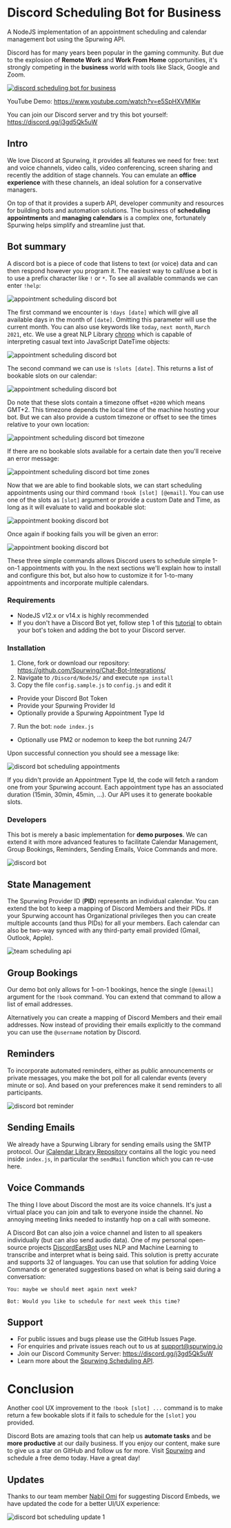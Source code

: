# Discord Scheduling Bot for Business
A NodeJS implementation of an appointment scheduling and calendar management bot using the Spurwing API.

Discord has for many years been popular in the gaming community. But due to the explosion of **Remote Work** and **Work From Home** opportunities, it's strongly competing in the **business** world with tools like Slack, Google and Zoom.

[![discord scheduling bot for business](https://dev-to-uploads.s3.amazonaws.com/uploads/articles/7lu7t408wmm6swpw5sw4.png)](https://www.youtube.com/watch?v=e5SpHXVMlKw)

YouTube Demo: https://www.youtube.com/watch?v=e5SpHXVMlKw

You can join our Discord server and try this bot yourself: https://discord.gg/j3gd5Qk5uW

## Intro
We love Discord at Spurwing, it provides all features we need for free: text and voice channels, video calls, video conferencing, screen sharing and recently the addition of stage channels. You can emulate an **office experience** with these channels, an ideal solution for a conservative managers.

On top of that it provides a superb API, developer community and resources for building bots and automation solutions. The business of **scheduling appointments** and **managing calendars** is a complex one, fortunately Spurwing helps simplify and streamline just that.

## Bot summary
A discord bot is a piece of code that listens to text (or voice) data and can then respond however you program it. The easiest way to call/use a bot is to use a prefix character like `!` or `*`. To see all available commands we can enter `!help`:

![appointment scheduling discord bot](https://dev-to-uploads.s3.amazonaws.com/uploads/articles/f9c1utu8bkcavh07d669.png)

The first command we encounter is `!days [date]` which will give all available days in the month of `[date]`. Omitting this parameter will use the current month. You can also use keywords like `today`, `next month`, `March 2021`, etc. We use a great NLP Library [chrono](https://github.com/wanasit/chrono) which is capable of interpreting casual text into JavaScript DateTime objects:

![appointment scheduling discord bot](https://dev-to-uploads.s3.amazonaws.com/uploads/articles/x81awgg4dccoo2uwzaap.png)

The second command we can use is `!slots [date]`. This returns a list of bookable slots on our calendar:
 
![appointment scheduling discord bot](https://dev-to-uploads.s3.amazonaws.com/uploads/articles/hsopy0jak4y3dycsy1eh.png)

Do note that these slots contain a timezone offset `+0200` which means GMT+2. This timezone depends the local time of the machine hosting your bot. But we can also provide a custom timezone or offset to see the times relative to your own location:

![appointment scheduling discord bot timezone](https://dev-to-uploads.s3.amazonaws.com/uploads/articles/0l0skt41jl1quhk3rohy.png)

If there are no bookable slots available for a certain date then you'll receive an error message:

![appointment scheduling discord bot time zones](https://dev-to-uploads.s3.amazonaws.com/uploads/articles/g3b05f6yt197950d731y.png)

Now that we are able to find bookable slots, we can start scheduling appointments using our third command `!book [slot] [@email]`. You can use one of the slots as `[slot]` argument or provide a custom Date and Time, as long as it will evaluate to valid and bookable slot:

![appointment booking discord bot](https://dev-to-uploads.s3.amazonaws.com/uploads/articles/dnzqjvdti0s3vm4v5fbc.png)

Once again if booking fails you will be given an error:

![appointment booking discord bot](https://dev-to-uploads.s3.amazonaws.com/uploads/articles/ii7xjsaj329vuqgg1daw.png)

These three simple commands allows Discord users to schedule simple 1-on-1 appointments with you. In the next sections we'll explain how to install and configure this bot, but also how to customize it for 1-to-many appointments and incorporate multiple calendars.

### Requirements
- NodeJS v12.x or v14.x is highly recommended
- If you don't have a Discord Bot yet, follow step 1 of this [tutorial](https://www.digitalocean.com/community/tutorials/how-to-build-a-discord-bot-with-node-js) to obtain your bot's token and adding the bot to your Discord server.

### Installation
1. Clone, fork or download our repository: https://github.com/Spurwing/Chat-Bot-Integrations/
2. Navigate to `/Discord/NodeJS/` and execute `npm install`
3. Copy the file `config.sample.js` to `config.js` and edit it
 - Provide your Discord Bot Token
 - Provide your Spurwing Provider Id
 - Optionally provide a Spurwing Appointment Type Id
7. Run the bot: `node index.js`
 - Optionally use PM2 or nodemon to keep the bot running 24/7

Upon successful connection you should see a message like:

![discord bot scheduling appointments](https://dev-to-uploads.s3.amazonaws.com/uploads/articles/uabgd1p8t90uvsly45pp.png)

If you didn't provide an Appointment Type Id, the code will fetch a random one from your Spurwing account. Each appointment type has an associated duration (15min, 30min, 45min, ...). Our API uses it to generate bookable slots.

### Developers
This bot is merely a basic implementation for **demo purposes**. We can extend it with more advanced features to facilitate Calendar Management, Group Bookings, Reminders, Sending Emails, Voice Commands and more.

![discord bot](https://dev-to-uploads.s3.amazonaws.com/uploads/articles/1b3mvnblg88didivsjnr.png)

## State Management
The Spurwing Provider ID (**PID**) represents an individual calendar. You can extend the bot to keep a mapping of Discord Members and their PIDs. If your Spurwing account has Organizational privileges then you can create multiple accounts (and thus PIDs) for all your members. Each calendar can also be two-way synced with any third-party email provided (Gmail, Outlook, Apple).

![team scheduling api](https://dev-to-uploads.s3.amazonaws.com/uploads/articles/5n7jddhenj24kybwxnje.png)

## Group Bookings
Our demo bot only allows for 1-on-1 bookings, hence the single `[@email]` argument for the `!book` command. You can extend that command to allow a list of email addresses.

Alternatively you can create a mapping of Discord Members and their email addresses. Now instead of providing their emails explicitly to the command you can use the `@username` notation by Discord.

## Reminders
To incorporate automated reminders, either as public announcements or private messages, you make the bot poll for all calendar events (every minute or so). And based on your preferences make it send reminders to all participants.

![discord bot reminder](https://dev-to-uploads.s3.amazonaws.com/uploads/articles/yl7zyrpoe2d3ogaxvv5g.png)

## Sending Emails
We already have a Spurwing Library for sending emails using the SMTP protocol. Our [iCalendar Library Repository](https://github.com/Spurwing/iCalendar-Integrations/) contains all the logic you need inside `index.js`, in particular the `sendMail` function which you can re-use here.

## Voice Commands
The thing I love about Discord the most are its voice channels. It's just a virtual place you can join and talk to everyone inside the channel. No annoying meeting links needed to instantly hop on a call with someone.

A Discord Bot can also join a voice channel and listen to all speakers individually (but can also send audio data). One of my personal open-source projects [DiscordEarsBot](https://github.com/healzer/DiscordEarsBot) uses NLP and Machine Learning to transcribe and interpret what is being said. This solution is pretty accurate and supports 32 of languages. You can use that solution for adding Voice Commands or generated suggestions based on what is being said during a conversation:
```
You: maybe we should meet again next week?

Bot: Would you like to schedule for next week this time?
```

## Support

- For public issues and bugs please use the GitHub Issues Page.
- For enquiries and private issues reach out to us at support@spurwing.io
- Join our Discord Community Server: https://discord.gg/j3gd5Qk5uW
- Learn more about the [Spurwing Scheduling API](https://github.com/Spurwing/Appointment-Scheduling-API).


# Conclusion
Another cool UX improvement to the `!book [slot] ...` command is to make return a few bookable slots if it fails to schedule for the `[slot]` you provided.

Discord Bots are amazing tools that can help us **automate tasks** and be **more productive** at our daily business. If you enjoy our content, make sure to give us a star on GitHub and follow us for more. Visit [Spurwing](https://www.spurwing.io/) and schedule a free demo today. Have a great day!

## Updates
Thanks to our team member [Nabil Omi](https://www.linkedin.com/in/nabil-omi/) for suggesting Discord Embeds, we have updated the code for a better UI/UX experience:

![discord bot scheduling update 1](https://user-images.githubusercontent.com/9488406/115861930-bf9da880-a433-11eb-8652-23631f294ac7.png)

